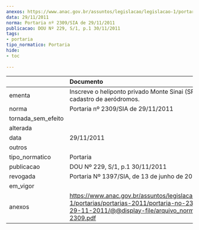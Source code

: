 ```yaml
---
anexos: https://www.anac.gov.br/assuntos/legislacao/legislacao-1/portarias/portarias-2011/portaria-no-2309-sia-de-29-11-2011/@@display-file/arquivo_norma/PA2011-2309.pdf
data: 29/11/2011
norma: Portaria nº 2309/SIA de 29/11/2011
publicacao: DOU Nº 229, S/1, p.1 30/11/2011
tags:
- portaria
tipo_normatico: Portaria
hide: 
- toc 
 
---
```


|                    | Documento                                                                                                                                                         |
|:-------------------|:------------------------------------------------------------------------------------------------------------------------------------------------------------------|
| ementa             | Inscreve o heliponto privado Monte Sinai (SP) no cadastro de aeródromos.                                                                                          |
| norma              | Portaria nº 2309/SIA de 29/11/2011                                                                                                                                |
| tornada_sem_efeito |                                                                                                                                                                   |
| alterada           |                                                                                                                                                                   |
| data               | 29/11/2011                                                                                                                                                        |
| outros             |                                                                                                                                                                   |
| tipo_normatico     | Portaria                                                                                                                                                          |
| publicacao         | DOU Nº 229, S/1, p.1 30/11/2011                                                                                                                                   |
| revogada           | Portaria Nº 1397/SIA, de 13 de junho de 2014                                                                                                                      |
| em_vigor           |                                                                                                                                                                   |
| anexos             | https://www.anac.gov.br/assuntos/legislacao/legislacao-1/portarias/portarias-2011/portaria-no-2309-sia-de-29-11-2011/@@display-file/arquivo_norma/PA2011-2309.pdf |